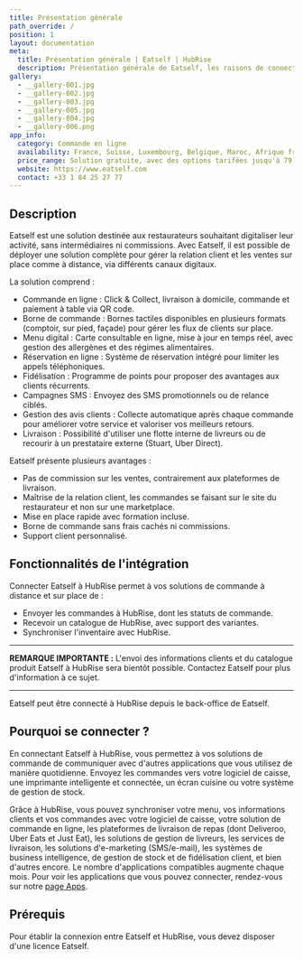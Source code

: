 ```yaml
---
title: Présentation générale
path_override: /
position: 1
layout: documentation
meta:
  title: Présentation générale | Eatself | HubRise
  description: Présentation générale de Eatself, les raisons de connecter Eatself à HubRise et fonctionnalités de l'intégration avec HubRise. Synchronisez vos données.
gallery:
  - __gallery-001.jpg
  - __gallery-002.jpg
  - __gallery-003.jpg
  - __gallery-005.jpg
  - __gallery-004.jpg
  - __gallery-006.png
app_info:
  category: Commande en ligne
  availability: France, Suisse, Luxembourg, Belgique, Maroc, Afrique francophone
  price_range: Solution gratuite, avec des options tarifées jusqu'à 79 € par mois.
  website: https://www.eatself.com
  contact: +33 1 84 25 27 77
---
```


## Description

Eatself est une solution destinée aux restaurateurs souhaitant digitaliser leur activité, sans intermédiaires ni commissions. Avec Eatself, il est possible de déployer une solution complète pour gérer la relation client et les ventes sur place comme à distance, via différents canaux digitaux.

La solution comprend :

- Commande en ligne : Click & Collect, livraison à domicile, commande et paiement à table via QR code.
- Borne de commande : Bornes tactiles disponibles en plusieurs formats (comptoir, sur pied, façade) pour gérer les flux de clients sur place.
- Menu digital : Carte consultable en ligne, mise à jour en temps réel, avec gestion des allergènes et des régimes alimentaires.
- Réservation en ligne : Système de réservation intégré pour limiter les appels téléphoniques.
- Fidélisation : Programme de points pour proposer des avantages aux clients récurrents.
- Campagnes SMS : Envoyez des SMS promotionnels ou de relance ciblés.
- Gestion des avis clients : Collecte automatique après chaque commande pour améliorer votre service et valoriser vos meilleurs retours.
- Livraison : Possibilité d'utiliser une flotte interne de livreurs ou de recourir à un prestataire externe (Stuart, Uber Direct).

Eatself présente plusieurs avantages :

- Pas de commission sur les ventes, contrairement aux plateformes de livraison.
- Maîtrise de la relation client, les commandes se faisant sur le site du restaurateur et non sur une marketplace.
- Mise en place rapide avec formation incluse.
- Borne de commande sans frais cachés ni commissions.
- Support client personnalisé.

## Fonctionnalités de l'intégration

Connecter Eatself à HubRise permet à vos solutions de commande à distance et sur place de :

- Envoyer les commandes à HubRise, dont les statuts de commande.
- Recevoir un catalogue de HubRise, avec support des variantes.
- Synchroniser l'inventaire avec HubRise.

---

**REMARQUE IMPORTANTE :** L'envoi des informations clients et du catalogue produit Eatself à HubRise sera bientôt possible. Contactez Eatself pour plus d'information à ce sujet.

---

Eatself peut être connecté à HubRise depuis le back-office de Eatself.

## Pourquoi se connecter ?

En connectant Eatself à HubRise, vous permettez à vos solutions de commande de communiquer avec d'autres applications que vous utilisez de manière quotidienne. Envoyez les commandes vers votre logiciel de caisse, une imprimante intelligente et connectée, un écran cuisine ou votre système de gestion de stock.

Grâce à HubRise, vous pouvez synchroniser votre menu, vos informations clients et vos commandes avec votre logiciel de caisse, votre solution de commande en ligne, les plateformes de livraison de repas (dont Deliveroo, Uber Eats et Just Eat), les solutions de gestion de livreurs, les services de livraison, les solutions d'e-marketing (SMS/e-mail), les systèmes de business intelligence, de gestion de stock et de fidélisation client, et bien d'autres encore. Le nombre d'applications compatibles augmente chaque mois. Pour voir les applications que vous pouvez connecter, rendez-vous sur notre [page Apps](/apps).

## Prérequis

Pour établir la connexion entre Eatself et HubRise, vous devez disposer d'une licence Eatself.
